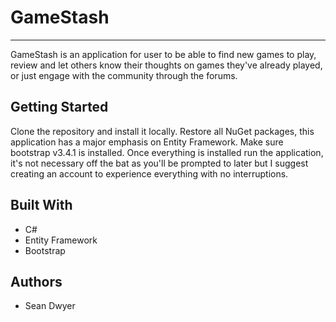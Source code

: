 # GameStash
---
GameStash is an application for user to be able to find new games to play, review and let others know their thoughts on games they've already played, or just engage with the community through the forums.

Getting Started
---
Clone the repository and install it locally. Restore all NuGet packages, this application has a major emphasis on Entity Framework. Make sure bootstrap v3.4.1 is installed. Once everything is installed run the application, it's not necessary off the bat as you'll be prompted to later but I suggest creating an account to experience everything with no interruptions. 

Built With
---
* C#
* Entity Framework
* Bootstrap

Authors
---
* Sean Dwyer
